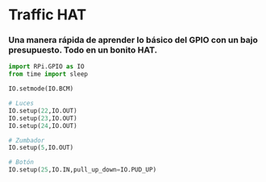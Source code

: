<!--
---
name: Traffic HAT
class: board
type: multi
formfactor: HAT
manufacturer: Ryanteck
description: Una manera rápida de aprender lo básico del GPIO con un bajo presupuesto. Todo en un bonito HAT.
image: 'traffic-hat.png'
pincount: 40
eeprom: yes
pin:
  '15':
    name: LED1 / Verde
    direction: salida
    active: alto (encendido)
  '16':
    name: LED2 / Amarillo
    direction: salida
    active: alto (encendido)
  '18':
    name: LED3 / Rojo
    direction: salida
    active: alto (encendido)
  '22':
    name: Botón
    direction: entrada
    active: alto (encendido)
  '29':
    name: Zumbador
    direction: salida
    active: alto (encendido)
-->
# Traffic HAT

### Una manera rápida de aprender lo básico del GPIO con un bajo presupuesto. Todo en un bonito HAT.

```python
import RPi.GPIO as IO
from time import sleep

IO.setmode(IO.BCM)

# Luces
IO.setup(22,IO.OUT)
IO.setup(23,IO.OUT)
IO.setup(24,IO.OUT)

# Zumbador
IO.setup(5,IO.OUT)

# Botón
IO.setup(25,IO.IN,pull_up_down=IO.PUD_UP)
```
